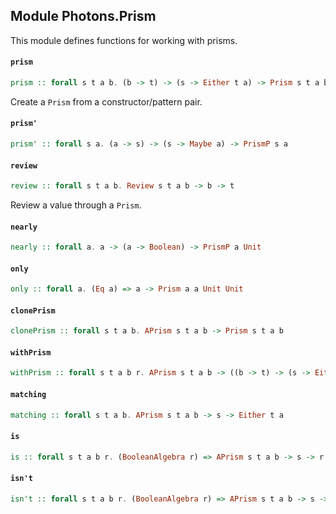 ## Module Photons.Prism

This module defines functions for working with prisms.

#### `prism`

``` purescript
prism :: forall s t a b. (b -> t) -> (s -> Either t a) -> Prism s t a b
```

Create a `Prism` from a constructor/pattern pair.

#### `prism'`

``` purescript
prism' :: forall s a. (a -> s) -> (s -> Maybe a) -> PrismP s a
```

#### `review`

``` purescript
review :: forall s t a b. Review s t a b -> b -> t
```

Review a value through a `Prism`.

#### `nearly`

``` purescript
nearly :: forall a. a -> (a -> Boolean) -> PrismP a Unit
```

#### `only`

``` purescript
only :: forall a. (Eq a) => a -> Prism a a Unit Unit
```

#### `clonePrism`

``` purescript
clonePrism :: forall s t a b. APrism s t a b -> Prism s t a b
```

#### `withPrism`

``` purescript
withPrism :: forall s t a b r. APrism s t a b -> ((b -> t) -> (s -> Either t a) -> r) -> r
```

#### `matching`

``` purescript
matching :: forall s t a b. APrism s t a b -> s -> Either t a
```

#### `is`

``` purescript
is :: forall s t a b r. (BooleanAlgebra r) => APrism s t a b -> s -> r
```

#### `isn't`

``` purescript
isn't :: forall s t a b r. (BooleanAlgebra r) => APrism s t a b -> s -> r
```


